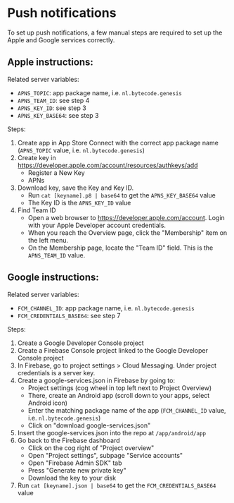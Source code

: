# Push notifications

To set up push notifications, a few manual steps are required to set up the Apple and Google services correctly.

## Apple instructions:

Related server variables:

* `APNS_TOPIC`: app package name, i.e. `nl.bytecode.genesis`
* `APNS_TEAM_ID`: see step 4
* `APNS_KEY_ID`: see step 3
* `APNS_KEY_BASE64`: see step 3

Steps:

1. Create app in App Store Connect with the correct app package name (`APNS_TOPIC` value, i.e. `nl.bytecode.genesis`)
2. Create key in https://developer.apple.com/account/resources/authkeys/add
    - Register a New Key
    - APNs
3. Download key, save the Key and Key ID.
   - Run `cat [keyname].p8 | base64` to get the `APNS_KEY_BASE64` value
   - The Key ID is the `APNS_KEY_ID` value
4. Find Team ID
    - Open a web browser to https://developer.apple.com/account. Login with your Apple Developer account credentials.
    - When you reach the Overview page, click the "Membership" item on the left menu.
    - On the Membership page, locate the "Team ID" field. This is the `APNS_TEAM_ID` value.

## Google instructions:

Related server variables:

* `FCM_CHANNEL_ID`: app package name, i.e. `nl.bytecode.genesis`
* `FCM_CREDENTIALS_BASE64`: see step 7

Steps:

1. Create a Google Developer Console project
2. Create a Firebase Console project linked to the Google Developer Console project
3. In Firebase, go to project settings > Cloud Messaging. Under project credentials is a server key.
4. Create a google-services.json in Firebase by going to:
   - Project settings (cog wheel in top left next to Project Overview)
   - There, create an Android app (scroll down to your apps, select Android icon)
   - Enter the matching package name of the app (`FCM_CHANNEL_ID` value, i.e. `nl.bytecode.genesis`)
   - Click on "download google-services.json"
5. Insert the google-services.json into the repo at `/app/android/app`
6. Go back to the Firebase dashboard
   - Click on the cog right of "Project overview"
   - Open "Project settings", subpage "Service accounts"
   - Open "Firebase Admin SDK" tab
   - Press "Generate new private key"
   - Download the key to your disk
7. Run `cat [keyname].json | base64` to get the `FCM_CREDENTIALS_BASE64` value
